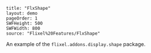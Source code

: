 ```
title: "FlxShape"
layout: demo
pageOrder: 1
SWFHeight: 500
SWFWidth: 800
source: "Flixel%20Features/FlxShape"
```

An example of the `flixel.addons.display.shape` package.